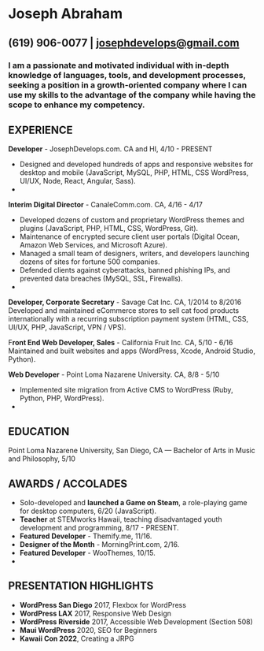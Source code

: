 # Joseph Abraham
## (619) 906-0077 | josephdevelops@gmail.com

### I am a passionate and motivated individual with in-depth knowledge of languages, tools, and development processes, seeking a position in a growth-oriented company where I can use my skills to the advantage of the company while having the scope to enhance my competency.
## EXPERIENCE
**Developer** - JosephDevelops.com. CA and HI, 4/10 - PRESENT
- Designed and developed hundreds of apps and responsive websites for desktop and mobile (JavaScript, MySQL, PHP, HTML, CSS WordPress, UI/UX, Node, React, Angular, Sass).
- 
**Interim Digital Director** - CanaleComm.com. CA, 4/16 - 4/17
- Developed dozens of custom and proprietary WordPress themes and plugins (JavaScript, PHP, HTML, CSS, WordPress, Git).
- Maintenance of encrypted secure client user portals (Digital Ocean, Amazon Web Services, and Microsoft Azure).
- Managed a small team of designers, writers, and developers launching dozens of sites for fortune 500 companies.
- Defended clients against cyberattacks, banned phishing IPs, and prevented data breaches (MySQL, SSL, Firewalls).
- 
**Developer, Corporate Secretary** - Savage Cat Inc. CA, 1/2014 to 8/2016
Developed and maintained eCommerce stores to sell cat food products internationally with a recurring subscription payment system (HTML, CSS, UI/UX, PHP, JavaScript, VPN / VPS).

F**ront End Web Developer, Sales** - California Fruit Inc. CA, 5/10 - 6/16
Maintained and built websites and apps (WordPress, Xcode, Android Studio, Python).

**Web Developer** - Point Loma Nazarene University. CA, 8/8 - 5/10
- Implemented site migration from Active CMS to WordPress (Ruby, Python, PHP, WordPress).
- 
## EDUCATION
Point Loma Nazarene University, San Diego, CA — Bachelor of Arts in Music and Philosophy, 5/10

## AWARDS / ACCOLADES
- Solo-developed and **launched a Game on Steam**, a role-playing game for desktop computers, 6/20 (JavaScript).
- **Teacher** at STEMworks Hawaii, teaching disadvantaged youth development and programming, 8/17 - PRESENT.
- **Featured Developer** - Themify.me, 11/16.
- **Designer of the Month** - MorningPrint.com, 2/16.
- **Featured Developer** - WooThemes, 10/15.
- 
## PRESENTATION  HIGHLIGHTS
- **WordPress San Diego** 2017, Flexbox for WordPress
- **WordPress LAX** 2017, Responsive Web Design
- **WordPress Riverside** 2017, Accessible Web Development (Section 508) 
- **Maui WordPress** 2020, SEO for Beginners
- **Kawaii Con 2022**, Creating a JRPG
